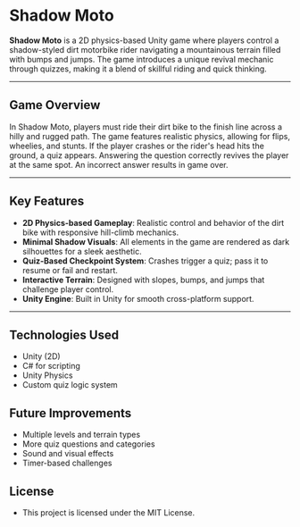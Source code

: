 # Shadow Moto

**Shadow Moto** is a 2D physics-based Unity game where players control a shadow-styled dirt motorbike rider navigating a mountainous terrain filled with bumps and jumps. The game introduces a unique revival mechanic through quizzes, making it a blend of skillful riding and quick thinking.

---

## Game Overview

In Shadow Moto, players must ride their dirt bike to the finish line across a hilly and rugged path. The game features realistic physics, allowing for flips, wheelies, and stunts. If the player crashes or the rider's head hits the ground, a quiz appears. Answering the question correctly revives the player at the same spot. An incorrect answer results in game over.

---

## Key Features

- **2D Physics-based Gameplay**: Realistic control and behavior of the dirt bike with responsive hill-climb mechanics.
- **Minimal Shadow Visuals**: All elements in the game are rendered as dark silhouettes for a sleek aesthetic.
- **Quiz-Based Checkpoint System**: Crashes trigger a quiz; pass it to resume or fail and restart.
- **Interactive Terrain**: Designed with slopes, bumps, and jumps that challenge player control.
- **Unity Engine**: Built in Unity for smooth cross-platform support.

---

## Technologies Used

- Unity (2D)
- C# for scripting
- Unity Physics
- Custom quiz logic system

## Future Improvements

- Multiple levels and terrain types
- More quiz questions and categories
- Sound and visual effects
- Timer-based challenges

## License

- This project is licensed under the MIT License.

